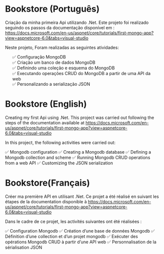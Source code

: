 # Bookstore (Português)

Criação da minha primeira Api utilizando .Net.
Este projeto foi realizado seguindo os passos da documentação disponível em : https://docs.microsoft.com/en-us/aspnet/core/tutorials/first-mongo-app?view=aspnetcore-6.0&tabs=visual-studio

Neste projeto, Foram realizadas as seguintes atividades:
<style>
li {list-style-type: none;} 
</style>
<ul>
  <li>✅ Configuração MongoDB </li>
  <li>✅ Criação um banco de dados MongoDB </li>
  <li>✅ Definindo uma coleção e esquema do MongoDB </li>
  <li>✅ Executando operações CRUD do MongoDB a partir de uma API da web </li>
  <li>✅ Personalizando a serialização JSON</li>
 </ul>

  
  

# Bookstore (English)

Creating my first Api using .Net.
This project was carried out following the steps of the documentation available at https://docs.microsoft.com/en-us/aspnet/core/tutorials/first-mongo-app?view=aspnetcore-6.0&tabs=visual-studio

In this project, the following activities were carried out:

  ✅ Mongodb configuration
  ✅ Creating a Mongodb database
  ✅ Defining a Mongodb collection and scheme
  ✅ Running Mongodb CRUD operations from a web API
  ✅ Customizing the JSON serialization


# Bookstore(Français)

Créer ma première API en utilisant .Net.
Ce projet a été réalisé en suivant les étapes de la documentation disponible à https://docs.microsoft.com/en-us/aspnet/core/tutorials/first-mongo-app?view=aspnetcore-6.0&tabs=visual-studio

Dans le cadre de ce projet, les activités suivantes ont été réalisées :

  ✅ Configuration Mongodb
  ✅ Création d’une base de données Mongodb
  ✅ Définition d’une collection et d’un projet mongodb
  ✅ Exécuter des opérations Mongodb CRUD à partir d’une API web
  ✅ Personnalisation de la sérialisation JSON
